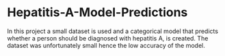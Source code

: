 # Hepatitis-A-Model-Predictions
In this project a small dataset is used and a categorical model that predicts whether a person should be diagnosed with hepatitis A, is created.
The dataset was unfortunately small hence the low accuracy of the model.
